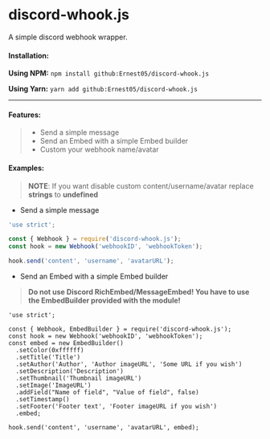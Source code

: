# discord-whook.js

A simple discord webhook wrapper.

#### Installation:
**Using NPM:**
`npm install github:Ernest05/discord-whook.js`

**Using Yarn:**
`yarn add github:Ernest05/discord-whook.js`

<hr>

#### Features:
>- Send a simple message
>- Send an Embed with a simple Embed builder
>- Custom your webhook name/avatar

#### Examples:
>__NOTE__: If you want disable custom content/username/avatar replace **strings** to **undefined**

- Send a simple message 
```js
'use strict';

const { Webhook } = require('discord-whook.js');
const hook = new Webhook('webhookID', 'webhookToken');

hook.send('content', 'username', 'avatarURL');
```

- Send an Embed with a simple Embed builder
>**Do not use Discord RichEmbed/MessageEmbed! You have to use the EmbedBuilder provided with the module!**<br>
```JS
'use strict';

const { Webhook, EmbedBuilder } = require('discord-whook.js');
const hook = new Webhook('webhookID', 'webhookToken');
const embed = new EmbedBuilder()
  .setColor(0xffffff)
  .setTitle('Title')
  .setAuthor('Author', 'Author imageURL', 'Some URL if you wish')
  .setDescription('Description')
  .setThumbnail('Thumbnail imageURL')
  .setImage('ImageURL')
  .addField("Name of field", "Value of field", false)
  .setTimestamp()
  .setFooter('Footer text', 'Footer imageURL if you wish')
  .embed;

hook.send('content', 'username', 'avatarURL', embed);
```
